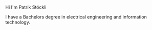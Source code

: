Hi I'm Patrik Stöckli 

I have a Bachelors degree in electrical engineering and information technology. 

